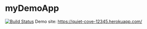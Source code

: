 # myDemoApp

[![Build Status](https://travis-ci.org/YukselKaradeniz/myDemoApp.svg?branch=master)](https://travis-ci.org/YukselKaradeniz/myDemoApp)
Demo site: https://quiet-cove-12345.herokuapp.com/